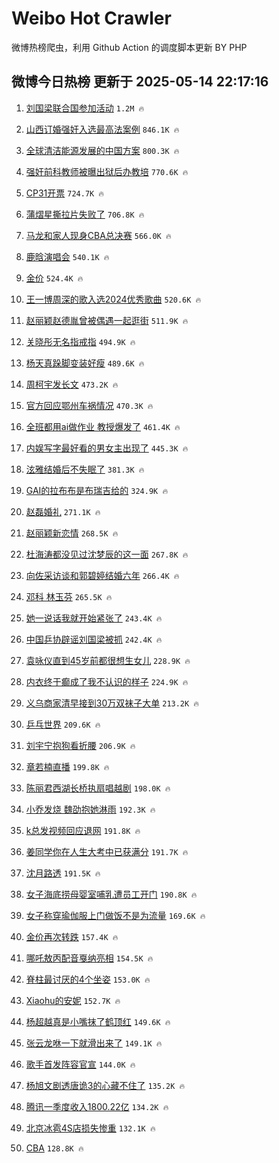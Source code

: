 # Weibo Hot Crawler 



微博热榜爬虫，利用 Github Action 的调度脚本更新 BY PHP 


## 微博今日热榜 更新于 2025-05-14 22:17:16 
1. [刘国梁联合国参加活动](https://s.weibo.com/weibo?q=%23%E5%88%98%E5%9B%BD%E6%A2%81%E8%81%94%E5%90%88%E5%9B%BD%E5%8F%82%E5%8A%A0%E6%B4%BB%E5%8A%A8%23&t=31&band_rank=1&Refer=top) `1.2M 🔥` 

1. [山西订婚强奸入选最高法案例](https://s.weibo.com/weibo?q=%23%E5%B1%B1%E8%A5%BF%E8%AE%A2%E5%A9%9A%E5%BC%BA%E5%A5%B8%E5%85%A5%E9%80%89%E6%9C%80%E9%AB%98%E6%B3%95%E6%A1%88%E4%BE%8B%23&t=31&band_rank=2&Refer=top) `846.1K 🔥` 

1. [全球清洁能源发展的中国方案](https://s.weibo.com/weibo?q=%23%E5%85%A8%E7%90%83%E6%B8%85%E6%B4%81%E8%83%BD%E6%BA%90%E5%8F%91%E5%B1%95%E7%9A%84%E4%B8%AD%E5%9B%BD%E6%96%B9%E6%A1%88%23&t=31&band_rank=3&Refer=top) `800.3K 🔥` 

1. [强奸前科教师被曝出狱后办教培](https://s.weibo.com/weibo?q=%23%E5%BC%BA%E5%A5%B8%E5%89%8D%E7%A7%91%E6%95%99%E5%B8%88%E8%A2%AB%E6%9B%9D%E5%87%BA%E7%8B%B1%E5%90%8E%E5%8A%9E%E6%95%99%E5%9F%B9%23&t=31&band_rank=4&Refer=top) `770.6K 🔥` 

1. [CP31开票](https://s.weibo.com/weibo?q=CP31%E5%BC%80%E7%A5%A8&t=31&band_rank=5&Refer=top) `724.7K 🔥` 

1. [蒲熠星撕拉片失败了](https://s.weibo.com/weibo?q=%23%E8%92%B2%E7%86%A0%E6%98%9F%E6%92%95%E6%8B%89%E7%89%87%E5%A4%B1%E8%B4%A5%E4%BA%86%23&t=31&band_rank=6&Refer=top) `706.8K 🔥` 

1. [马龙和家人现身CBA总决赛](https://s.weibo.com/weibo?q=%23%E9%A9%AC%E9%BE%99%E5%92%8C%E5%AE%B6%E4%BA%BA%E7%8E%B0%E8%BA%ABCBA%E6%80%BB%E5%86%B3%E8%B5%9B%23&t=31&band_rank=7&Refer=top) `566.0K 🔥` 

1. [鹿晗演唱会](https://s.weibo.com/weibo?q=%E9%B9%BF%E6%99%97%E6%BC%94%E5%94%B1%E4%BC%9A&t=31&band_rank=8&Refer=top) `540.1K 🔥` 

1. [金价](https://s.weibo.com/weibo?q=%E9%87%91%E4%BB%B7&t=31&band_rank=9&Refer=top) `524.4K 🔥` 

1. [王一博周深的歌入选2024优秀歌曲](https://s.weibo.com/weibo?q=%23%E7%8E%8B%E4%B8%80%E5%8D%9A%E5%91%A8%E6%B7%B1%E7%9A%84%E6%AD%8C%E5%85%A5%E9%80%892024%E4%BC%98%E7%A7%80%E6%AD%8C%E6%9B%B2%23&t=31&band_rank=10&Refer=top) `520.6K 🔥` 

1. [赵丽颖赵德胤曾被偶遇一起逛街](https://s.weibo.com/weibo?q=%23%E8%B5%B5%E4%B8%BD%E9%A2%96%E8%B5%B5%E5%BE%B7%E8%83%A4%E6%9B%BE%E8%A2%AB%E5%81%B6%E9%81%87%E4%B8%80%E8%B5%B7%E9%80%9B%E8%A1%97%23&t=31&band_rank=11&Refer=top) `511.9K 🔥` 

1. [关晓彤无名指戒指](https://s.weibo.com/weibo?q=%23%E5%85%B3%E6%99%93%E5%BD%A4%E6%97%A0%E5%90%8D%E6%8C%87%E6%88%92%E6%8C%87%23&t=31&band_rank=12&Refer=top) `494.9K 🔥` 

1. [杨天真跺脚变装好瘦](https://s.weibo.com/weibo?q=%23%E6%9D%A8%E5%A4%A9%E7%9C%9F%E8%B7%BA%E8%84%9A%E5%8F%98%E8%A3%85%E5%A5%BD%E7%98%A6%23&t=31&band_rank=13&Refer=top) `489.6K 🔥` 

1. [周柯宇发长文](https://s.weibo.com/weibo?q=%23%E5%91%A8%E6%9F%AF%E5%AE%87%E5%8F%91%E9%95%BF%E6%96%87%23&t=31&band_rank=14&Refer=top) `473.2K 🔥` 

1. [官方回应鄂州车祸情况](https://s.weibo.com/weibo?q=%23%E5%AE%98%E6%96%B9%E5%9B%9E%E5%BA%94%E9%84%82%E5%B7%9E%E8%BD%A6%E7%A5%B8%E6%83%85%E5%86%B5%23&t=31&band_rank=15&Refer=top) `470.3K 🔥` 

1. [全班都用ai做作业 教授爆发了](https://s.weibo.com/weibo?q=%E5%85%A8%E7%8F%AD%E9%83%BD%E7%94%A8ai%E5%81%9A%E4%BD%9C%E4%B8%9A%20%E6%95%99%E6%8E%88%E7%88%86%E5%8F%91%E4%BA%86&t=31&band_rank=16&Refer=top) `461.4K 🔥` 

1. [内娱写字最好看的男女主出现了](https://s.weibo.com/weibo?q=%E5%86%85%E5%A8%B1%E5%86%99%E5%AD%97%E6%9C%80%E5%A5%BD%E7%9C%8B%E7%9A%84%E7%94%B7%E5%A5%B3%E4%B8%BB%E5%87%BA%E7%8E%B0%E4%BA%86&t=31&band_rank=17&Refer=top) `445.3K 🔥` 

1. [泫雅结婚后不失眠了](https://s.weibo.com/weibo?q=%23%E6%B3%AB%E9%9B%85%E7%BB%93%E5%A9%9A%E5%90%8E%E4%B8%8D%E5%A4%B1%E7%9C%A0%E4%BA%86%23&t=31&band_rank=18&Refer=top) `381.3K 🔥` 

1. [GAI的拉布布是布瑞吉给的](https://s.weibo.com/weibo?q=GAI%E7%9A%84%E6%8B%89%E5%B8%83%E5%B8%83%E6%98%AF%E5%B8%83%E7%91%9E%E5%90%89%E7%BB%99%E7%9A%84&t=31&band_rank=19&Refer=top) `324.9K 🔥` 

1. [赵磊婚礼](https://s.weibo.com/weibo?q=%E8%B5%B5%E7%A3%8A%E5%A9%9A%E7%A4%BC&t=31&band_rank=20&Refer=top) `271.1K 🔥` 

1. [赵丽颖新恋情](https://s.weibo.com/weibo?q=%E8%B5%B5%E4%B8%BD%E9%A2%96%E6%96%B0%E6%81%8B%E6%83%85&t=31&band_rank=21&Refer=top) `268.5K 🔥` 

1. [杜海涛都没见过沈梦辰的这一面](https://s.weibo.com/weibo?q=%E6%9D%9C%E6%B5%B7%E6%B6%9B%E9%83%BD%E6%B2%A1%E8%A7%81%E8%BF%87%E6%B2%88%E6%A2%A6%E8%BE%B0%E7%9A%84%E8%BF%99%E4%B8%80%E9%9D%A2&t=31&band_rank=22&Refer=top) `267.8K 🔥` 

1. [向佐采访谈和郭碧婷结婚六年](https://s.weibo.com/weibo?q=%E5%90%91%E4%BD%90%E9%87%87%E8%AE%BF%E8%B0%88%E5%92%8C%E9%83%AD%E7%A2%A7%E5%A9%B7%E7%BB%93%E5%A9%9A%E5%85%AD%E5%B9%B4&t=31&band_rank=23&Refer=top) `266.4K 🔥` 

1. [邓科 林玉芬](https://s.weibo.com/weibo?q=%E9%82%93%E7%A7%91%20%E6%9E%97%E7%8E%89%E8%8A%AC&t=31&band_rank=24&Refer=top) `265.5K 🔥` 

1. [她一说话我就开始紧张了](https://s.weibo.com/weibo?q=%23%E5%A5%B9%E4%B8%80%E8%AF%B4%E8%AF%9D%E6%88%91%E5%B0%B1%E5%BC%80%E5%A7%8B%E7%B4%A7%E5%BC%A0%E4%BA%86%23&t=31&band_rank=25&Refer=top) `243.4K 🔥` 

1. [中国乒协辟谣刘国梁被抓](https://s.weibo.com/weibo?q=%23%E4%B8%AD%E5%9B%BD%E4%B9%92%E5%8D%8F%E8%BE%9F%E8%B0%A3%E5%88%98%E5%9B%BD%E6%A2%81%E8%A2%AB%E6%8A%93%23&t=31&band_rank=26&Refer=top) `242.4K 🔥` 

1. [袁咏仪直到45岁前都很想生女儿](https://s.weibo.com/weibo?q=%23%E8%A2%81%E5%92%8F%E4%BB%AA%E7%9B%B4%E5%88%B045%E5%B2%81%E5%89%8D%E9%83%BD%E5%BE%88%E6%83%B3%E7%94%9F%E5%A5%B3%E5%84%BF%23&t=31&band_rank=27&Refer=top) `228.9K 🔥` 

1. [内衣终于癫成了我不认识的样子](https://s.weibo.com/weibo?q=%23%E5%86%85%E8%A1%A3%E7%BB%88%E4%BA%8E%E7%99%AB%E6%88%90%E4%BA%86%E6%88%91%E4%B8%8D%E8%AE%A4%E8%AF%86%E7%9A%84%E6%A0%B7%E5%AD%90%23&t=31&band_rank=28&Refer=top) `224.9K 🔥` 

1. [义乌商家清早接到30万双袜子大单](https://s.weibo.com/weibo?q=%23%E4%B9%89%E4%B9%8C%E5%95%86%E5%AE%B6%E6%B8%85%E6%97%A9%E6%8E%A5%E5%88%B030%E4%B8%87%E5%8F%8C%E8%A2%9C%E5%AD%90%E5%A4%A7%E5%8D%95%23&t=31&band_rank=29&Refer=top) `213.2K 🔥` 

1. [乒乓世界](https://s.weibo.com/weibo?q=%E4%B9%92%E4%B9%93%E4%B8%96%E7%95%8C&t=31&band_rank=30&Refer=top) `209.6K 🔥` 

1. [刘宇宁抱狗看折腰](https://s.weibo.com/weibo?q=%23%E5%88%98%E5%AE%87%E5%AE%81%E6%8A%B1%E7%8B%97%E7%9C%8B%E6%8A%98%E8%85%B0%23&t=31&band_rank=31&Refer=top) `206.9K 🔥` 

1. [章若楠直播](https://s.weibo.com/weibo?q=%E7%AB%A0%E8%8B%A5%E6%A5%A0%E7%9B%B4%E6%92%AD&t=31&band_rank=32&Refer=top) `199.8K 🔥` 

1. [陈丽君西湖长桥执扇唱越剧](https://s.weibo.com/weibo?q=%23%E9%99%88%E4%B8%BD%E5%90%9B%E8%A5%BF%E6%B9%96%E9%95%BF%E6%A1%A5%E6%89%A7%E6%89%87%E5%94%B1%E8%B6%8A%E5%89%A7%23&t=31&band_rank=33&Refer=top) `198.0K 🔥` 

1. [小乔发烧 魏劭抱她淋雨](https://s.weibo.com/weibo?q=%E5%B0%8F%E4%B9%94%E5%8F%91%E7%83%A7%20%E9%AD%8F%E5%8A%AD%E6%8A%B1%E5%A5%B9%E6%B7%8B%E9%9B%A8&t=31&band_rank=34&Refer=top) `192.3K 🔥` 

1. [k总发视频回应退网](https://s.weibo.com/weibo?q=%23k%E6%80%BB%E5%8F%91%E8%A7%86%E9%A2%91%E5%9B%9E%E5%BA%94%E9%80%80%E7%BD%91%23&t=31&band_rank=35&Refer=top) `191.8K 🔥` 

1. [姜同学你在人生大考中已获满分](https://s.weibo.com/weibo?q=%23%E5%A7%9C%E5%90%8C%E5%AD%A6%E4%BD%A0%E5%9C%A8%E4%BA%BA%E7%94%9F%E5%A4%A7%E8%80%83%E4%B8%AD%E5%B7%B2%E8%8E%B7%E6%BB%A1%E5%88%86%23&t=31&band_rank=36&Refer=top) `191.7K 🔥` 

1. [沈月路透](https://s.weibo.com/weibo?q=%E6%B2%88%E6%9C%88%E8%B7%AF%E9%80%8F&t=31&band_rank=37&Refer=top) `191.5K 🔥` 

1. [女子海底捞母婴室哺乳遭员工开门](https://s.weibo.com/weibo?q=%23%E5%A5%B3%E5%AD%90%E6%B5%B7%E5%BA%95%E6%8D%9E%E6%AF%8D%E5%A9%B4%E5%AE%A4%E5%93%BA%E4%B9%B3%E9%81%AD%E5%91%98%E5%B7%A5%E5%BC%80%E9%97%A8%23&t=31&band_rank=38&Refer=top) `190.8K 🔥` 

1. [女子称穿瑜伽服上门做饭不是为流量](https://s.weibo.com/weibo?q=%23%E5%A5%B3%E5%AD%90%E7%A7%B0%E7%A9%BF%E7%91%9C%E4%BC%BD%E6%9C%8D%E4%B8%8A%E9%97%A8%E5%81%9A%E9%A5%AD%E4%B8%8D%E6%98%AF%E4%B8%BA%E6%B5%81%E9%87%8F%23&t=31&band_rank=39&Refer=top) `169.6K 🔥` 

1. [金价再次转跌](https://s.weibo.com/weibo?q=%23%E9%87%91%E4%BB%B7%E5%86%8D%E6%AC%A1%E8%BD%AC%E8%B7%8C%23&t=31&band_rank=40&Refer=top) `157.4K 🔥` 

1. [哪吒敖丙配音戛纳亮相](https://s.weibo.com/weibo?q=%23%E5%93%AA%E5%90%92%E6%95%96%E4%B8%99%E9%85%8D%E9%9F%B3%E6%88%9B%E7%BA%B3%E4%BA%AE%E7%9B%B8%23&t=31&band_rank=41&Refer=top) `154.5K 🔥` 

1. [脊柱最讨厌的4个坐姿](https://s.weibo.com/weibo?q=%E8%84%8A%E6%9F%B1%E6%9C%80%E8%AE%A8%E5%8E%8C%E7%9A%844%E4%B8%AA%E5%9D%90%E5%A7%BF&t=31&band_rank=42&Refer=top) `153.0K 🔥` 

1. [Xiaohu的安妮](https://s.weibo.com/weibo?q=%23Xiaohu%E7%9A%84%E5%AE%89%E5%A6%AE%23&t=31&band_rank=43&Refer=top) `152.7K 🔥` 

1. [杨超越真是小嘴抹了鹤顶红](https://s.weibo.com/weibo?q=%E6%9D%A8%E8%B6%85%E8%B6%8A%E7%9C%9F%E6%98%AF%E5%B0%8F%E5%98%B4%E6%8A%B9%E4%BA%86%E9%B9%A4%E9%A1%B6%E7%BA%A2&t=31&band_rank=44&Refer=top) `149.6K 🔥` 

1. [张云龙咻一下就滑出来了](https://s.weibo.com/weibo?q=%E5%BC%A0%E4%BA%91%E9%BE%99%E5%92%BB%E4%B8%80%E4%B8%8B%E5%B0%B1%E6%BB%91%E5%87%BA%E6%9D%A5%E4%BA%86&t=31&band_rank=45&Refer=top) `149.1K 🔥` 

1. [歌手首发阵容官宣](https://s.weibo.com/weibo?q=%E6%AD%8C%E6%89%8B%E9%A6%96%E5%8F%91%E9%98%B5%E5%AE%B9%E5%AE%98%E5%AE%A3&t=31&band_rank=46&Refer=top) `144.0K 🔥` 

1. [杨旭文剧透唐诡3的心藏不住了](https://s.weibo.com/weibo?q=%E6%9D%A8%E6%97%AD%E6%96%87%E5%89%A7%E9%80%8F%E5%94%90%E8%AF%A13%E7%9A%84%E5%BF%83%E8%97%8F%E4%B8%8D%E4%BD%8F%E4%BA%86&t=31&band_rank=47&Refer=top) `135.2K 🔥` 

1. [腾讯一季度收入1800.22亿](https://s.weibo.com/weibo?q=%23%E8%85%BE%E8%AE%AF%E4%B8%80%E5%AD%A3%E5%BA%A6%E6%94%B6%E5%85%A51800.22%E4%BA%BF%23&t=31&band_rank=48&Refer=top) `134.2K 🔥` 

1. [北京冰雹4S店损失惨重](https://s.weibo.com/weibo?q=%23%E5%8C%97%E4%BA%AC%E5%86%B0%E9%9B%B94S%E5%BA%97%E6%8D%9F%E5%A4%B1%E6%83%A8%E9%87%8D%23&t=31&band_rank=49&Refer=top) `132.1K 🔥` 

1. [CBA](https://s.weibo.com/weibo?q=CBA&t=31&band_rank=50&Refer=top) `128.8K 🔥` 

